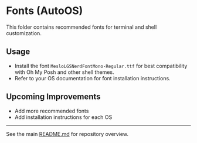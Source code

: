 # Fonts (AutoOS)

This folder contains recommended fonts for terminal and shell customization.

## Usage
- Install the font `MesloLGSNerdFontMono-Regular.ttf` for best compatibility with Oh My Posh and other shell themes.
- Refer to your OS documentation for font installation instructions.

## Upcoming Improvements
- Add more recommended fonts
- Add installation instructions for each OS

---
See the main [README.md](../README.md) for repository overview.
